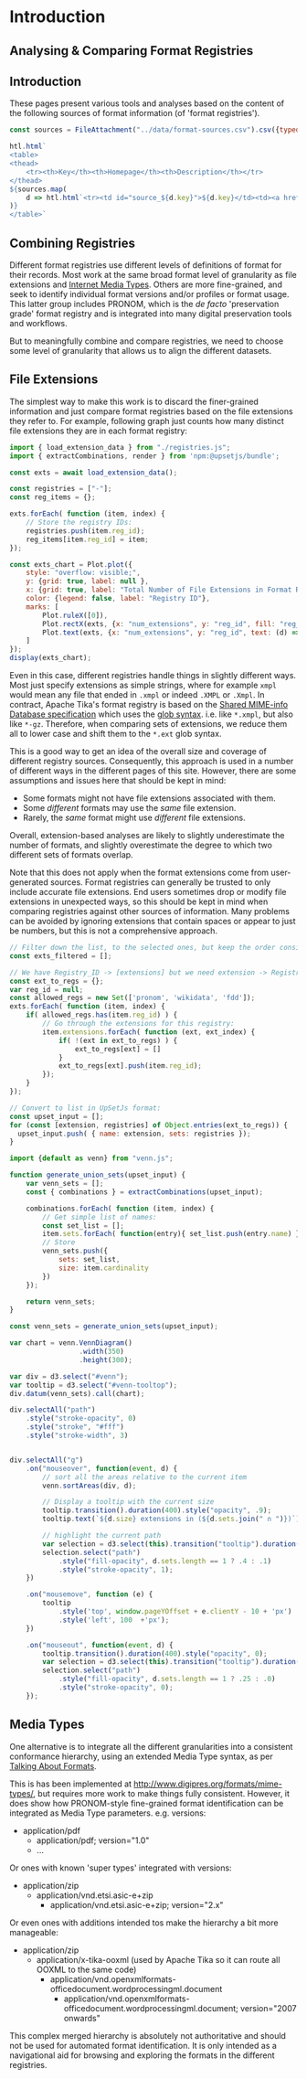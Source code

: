# Introduction
## Analysing & Comparing Format Registries

## Introduction

These pages present various tools and analyses based on the content of the following sources of format information (of 'format registries').

```js
const sources = FileAttachment("../data/format-sources.csv").csv({typed: true});
```

```js
htl.html`
<table>
<thead>
    <tr><th>Key</th><th>Homepage</th><th>Description</th></tr>
</thead>
${sources.map(
    d => htl.html`<tr><td id="source_${d.key}">${d.key}</td><td><a href="${d.homepage}">${d.short_name}</a></tf><td>${d.title}</td></tr>`
)}
</table>`
```

## Combining Registries

Different format registries use different levels of definitions of format for their records. Most work at the same broad format level of granularity as file extensions and [Internet Media Types](https://www.iana.org/assignments/media-types/media-types.xhtml). Others are more fine-grained, and seek to identify individual format versions and/or profiles or format usage. This latter group includes PRONOM, which is the _de facto_ 'preservation grade' format registry and is integrated into many digital preservation tools and workflows.

But to meaningfully combine and compare registries, we need to choose some level of granularity that allows us to align the different datasets.

## File Extensions

The simplest way to make this work is to discard the finer-grained information and just compare format registries based on the file extensions they refer to. For example, following graph just counts how many distinct file extensions they are in each format registry:

```js
import { load_extension_data } from "./registries.js";
import { extractCombinations, render } from 'npm:@upsetjs/bundle';

const exts = await load_extension_data();

const registries = ["-"];
const reg_items = {};

exts.forEach( function (item, index) {
    // Store the registry IDs:
    registries.push(item.reg_id);
    reg_items[item.reg_id] = item;
});

const exts_chart = Plot.plot({
    style: "overflow: visible;",
    y: {grid: true, label: null },
    x: {grid: true, label: "Total Number of File Extensions in Format Registry Records" },
    color: {legend: false, label: "Registry ID"},
    marks: [
        Plot.ruleX([0]),
        Plot.rectX(exts, {x: "num_extensions", y: "reg_id", fill: "reg_id", sort: { y: "x" } }),
        Plot.text(exts, {x: "num_extensions", y: "reg_id", text: (d) => d.num_extensions, dx:2, textAnchor: "start"})
    ]
});
display(exts_chart);
```

Even in this case, different registries handle things in slightly different ways. Most just specify extensions as simple strings, where for example `xmpl` would mean any file that ended in `.xmpl` or indeed `.XMPL` or `.Xmpl`. In contract, Apache Tika's format registry is based on the [Shared MIME-info Database specification](https://specifications.freedesktop.org/shared-mime-info-spec/shared-mime-info-spec-latest.html) which uses the [glob syntax](https://specifications.freedesktop.org/shared-mime-info-spec/shared-mime-info-spec-latest.html#idm45387609262192). i.e. like `*.xmpl`, but also like `*-gz`. Therefore, when comparing sets of extensions, we reduce them all to lower case and shift them to the `*.ext` glob syntax.

This is a good way to get an idea of the overall size and coverage of different registry sources. Consequently, this approach is used in a number of different ways in the different pages of this site. However, there are some assumptions and issues here that should be kept in mind:

- Some formats might not have file extensions associated with them.
- Some _different_ formats may use the _same_ file extension.
- Rarely, the _same_ format might use _different_ file extensions.

Overall, extension-based analyses are likely to slightly underestimate the number of formats, and slightly overestimate the degree to which two different sets of formats overlap.

<div id="venn"></div>
<div id="venn-tooltop" class="venntooltip"></div>

<style>
.venntooltip {
  font-family: "Helvetica Neue",Helvetica,Arial,sans-serif;
  font-size: 14px;
  position: absolute;
  text-align: center;
  background: #333;
  color: #ddd;
  padding: 4px;
  border: 0px;
  border-radius: 8px;
  opacity: 0;
}
</style>

Note that this does not apply when the format extensions come from user-generated sources. Format registries can generally be trusted to only include accurate file extensions. End users sometimes drop or modify file extensions in unexpected ways, so this should be kept in mind when comparing registries against other sources of information.  Many problems can be avoided by ignoring extensions that contain spaces or appear to just be numbers, but this is not a comprehensive approach.


```js
// Filter down the list, to the selected ones, but keep the order consistent:
const exts_filtered = [];

// We have Registry_ID -> [extensions] but we need extension -> Registry_IDs
const ext_to_regs = {};
var reg_id = null;
const allowed_regs = new Set(['pronom', 'wikidata', 'fdd']);
exts.forEach( function (item, index) {
    if( allowed_regs.has(item.reg_id) ) {
        // Go through the extensions for this registry:
        item.extensions.forEach( function (ext, ext_index) {
            if( !(ext in ext_to_regs) ) {
                ext_to_regs[ext] = []
            }
            ext_to_regs[ext].push(item.reg_id);
        });
    }
});

// Convert to list in UpSetJs format:
const upset_input = [];
for (const [extension, registries] of Object.entries(ext_to_regs)) {
  upset_input.push( { name: extension, sets: registries });
}

```
```js
import {default as venn} from "venn.js";

function generate_union_sets(upset_input) {
    var venn_sets = [];
    const { combinations } = extractCombinations(upset_input);

    combinations.forEach( function (item, index) {
        // Get simple list of names:
        const set_list = [];
        item.sets.forEach( function(entry){ set_list.push(entry.name) })
        // Store
        venn_sets.push({
            sets: set_list,
            size: item.cardinality
        })
    });

    return venn_sets;
}

const venn_sets = generate_union_sets(upset_input);

```
```js
var chart = venn.VennDiagram()
                 .width(350)
                 .height(300);

var div = d3.select("#venn");
var tooltip = d3.select("#venn-tooltop");
div.datum(venn_sets).call(chart);

div.selectAll("path")
    .style("stroke-opacity", 0)
    .style("stroke", "#fff")
    .style("stroke-width", 3)


div.selectAll("g")
    .on("mouseover", function(event, d) {
        // sort all the areas relative to the current item
        venn.sortAreas(div, d);

        // Display a tooltip with the current size
        tooltip.transition().duration(400).style("opacity", .9);
        tooltip.text(`${d.size} extensions in (${d.sets.join(" ∩ ")})`);

        // highlight the current path
        var selection = d3.select(this).transition("tooltip").duration(400);
        selection.select("path")
            .style("fill-opacity", d.sets.length == 1 ? .4 : .1)
            .style("stroke-opacity", 1);
    })

    .on("mousemove", function (e) {
        tooltip
            .style('top', window.pageYOffset + e.clientY - 10 + 'px')
            .style('left', 100  +'px');
    })

    .on("mouseout", function(event, d) {
        tooltip.transition().duration(400).style("opacity", 0);
        var selection = d3.select(this).transition("tooltip").duration(400);
        selection.select("path")
            .style("fill-opacity", d.sets.length == 1 ? .25 : .0)
            .style("stroke-opacity", 0);
    });
```

## Media Types

One alternative is to integrate all the different granularities into a consistent conformance hierarchy, using an extended Media Type syntax, as per [Talking About Formats](http://anjackson.net/keeping-codes/practice/talking-about-formats).

This is has been implemented at <http://www.digipres.org/formats/mime-types/>, but requires more work to make things fully consistent. However, it does show how PRONOM-style fine-grained format identification can be integrated as Media Type parameters. e.g. versions:

- application/pdf
  - application/pdf; version="1.0"
  - ...

Or ones with known 'super types' integrated with versions:

- application/zip
  - application/vnd.etsi.asic-e+zip
    - application/vnd.etsi.asic-e+zip; version="2.x"

Or even ones with additions intended tos make the hierarchy a bit more manageable:

- application/zip
  -  application/x-tika-ooxml (used by Apache Tika so it can route all OOXML to the same code)
     - application/vnd.openxmlformats-officedocument.wordprocessingml.document 
       - application/vnd.openxmlformats-officedocument.wordprocessingml.document; version="2007 onwards" 

This complex merged hierarchy is absolutely not authoritative and should not be used for automated format identification. It is only intended as a navigational aid for browsing and exploring the formats in the different registries.